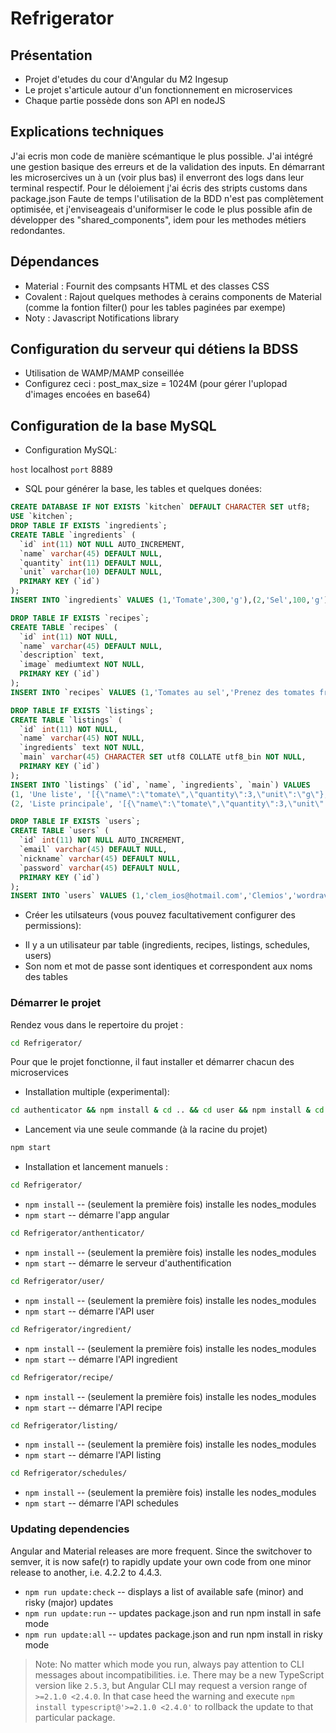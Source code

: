 # Refrigerator

## Présentation
- Projet d'etudes du cour d'Angular du M2 Ingesup
- Le projet s'articule autour d'un fonctionnement en microservices
- Chaque partie possède dons son API en nodeJS

## Explications techniques

J'ai ecris mon code de manière scémantique le plus possible. J'ai intégré une gestion basique des erreurs et de la validation des inputs. En démarrant les microsercives un à un (voir plus bas) il enverront des logs dans leur terminal respectif. Pour le déloiement j'ai écris des stripts customs dans package.json
Faute de temps l'utilisation de la BDD n'est pas complètement optimisée, et j'enviseageais d'uniformiser le code le plus possible afin de développer des "shared_components", idem pour les methodes métiers redondantes.

## Dépendances
- Material : Fournit des compsants HTML et des classes CSS
- Covalent : Rajout quelques methodes à cerains components de Material (comme la fontion filter() pour les tables paginées par exempe)
- Noty : Javascript Notifications library

## Configuration du serveur qui détiens la BDSS

- Utilisation de WAMP/MAMP conseillée
- Configurez ceci : post_max_size = 1024M (pour gérer l'uplopad d'images encoées en base64)

## Configuration de la base MySQL

* Configuration MySQL:

`host` localhost
`port` 8889

* SQL pour générer la base, les tables et quelques donées:

```sql
CREATE DATABASE IF NOT EXISTS `kitchen` DEFAULT CHARACTER SET utf8;
USE `kitchen`;
DROP TABLE IF EXISTS `ingredients`;
CREATE TABLE `ingredients` (
  `id` int(11) NOT NULL AUTO_INCREMENT,
  `name` varchar(45) DEFAULT NULL,
  `quantity` int(11) DEFAULT NULL,
  `unit` varchar(10) DEFAULT NULL,
  PRIMARY KEY (`id`)
);
INSERT INTO `ingredients` VALUES (1,'Tomate',300,'g'),(2,'Sel',100,'g');

DROP TABLE IF EXISTS `recipes`;
CREATE TABLE `recipes` (
  `id` int(11) NOT NULL,
  `name` varchar(45) DEFAULT NULL,
  `description` text,
  `image` mediumtext NOT NULL,
  PRIMARY KEY (`id`)
);
INSERT INTO `recipes` VALUES (1,'Tomates au sel','Prenez des tomates fraiches, parsemez les de sel marin et savourez !');

DROP TABLE IF EXISTS `listings`;
CREATE TABLE `listings` (
  `id` int(11) NOT NULL,
  `name` varchar(45) NOT NULL,
  `ingredients` text NOT NULL,
  `main` varchar(45) CHARACTER SET utf8 COLLATE utf8_bin NOT NULL,
  PRIMARY KEY (`id`)
);
INSERT INTO `listings` (`id`, `name`, `ingredients`, `main`) VALUES
(1, 'Une liste', '[{\"name\":\"tomate\",\"quantity\":3,\"unit\":\"g\"},{\"name\":\"sel\",\"quantity\":30,\"unit\":\"g\"}]', 'FALSE'),
(2, 'Liste principale', '[{\"name\":\"tomate\",\"quantity\":3,\"unit\":\"g\"},{\"name\":\"sel\",\"quantity\":30,\"unit\":\"g\"}]', 'TRUE');

DROP TABLE IF EXISTS `users`;
CREATE TABLE `users` (
  `id` int(11) NOT NULL AUTO_INCREMENT,
  `email` varchar(45) DEFAULT NULL,
  `nickname` varchar(45) DEFAULT NULL,
  `password` varchar(45) DEFAULT NULL,
  PRIMARY KEY (`id`)
);
INSERT INTO `users` VALUES (1,'clem_ios@hotmail.com','Clemios','wordrave'),(2,'oliv.murat@gmail.com','Oliv','azerty');
```

* Créer les utilsateurs (vous pouvez facultativement configurer des permissions):

- Il y a un utilisateur par table (ingredients, recipes, listings, schedules, users)
- Son nom et mot de passe sont identiques et correspondent aux noms des tables


### Démarrer le projet
Rendez vous dans le repertoire du projet :
```bash
cd Refrigerator/
```
Pour que le projet fonctionne, il faut installer et démarrer chacun des microservices

* Installation multiple (experimental):
```bash
cd authenticator && npm install & cd .. && cd user && npm install & cd .. && cd ingredient && npm install & cd .. && cd recipe && npm install & cd .. && cd listing && npm install
```

* Lancement via une seule commande (à la racine du projet)
```bash
npm start
```

* Installation et lancement manuels :
```bash
cd Refrigerator/
```
* `npm install` -- (seulement la première fois) installe les nodes_modules
* `npm start` -- démarre l'app angular
```bash
cd Refrigerator/anthenticator/
```
* `npm install` -- (seulement la première fois) installe les nodes_modules
* `npm start` -- démarre le serveur d'authentification
```bash
cd Refrigerator/user/
```
* `npm install` -- (seulement la première fois) installe les nodes_modules
* `npm start` -- démarre l'API user
```bash
cd Refrigerator/ingredient/
```
* `npm install` -- (seulement la première fois) installe les nodes_modules
* `npm start` -- démarre l'API ingredient
```bash
cd Refrigerator/recipe/
```
* `npm install` -- (seulement la première fois) installe les nodes_modules
* `npm start` -- démarre l'API recipe
```bash
cd Refrigerator/listing/
```
* `npm install` -- (seulement la première fois) installe les nodes_modules
* `npm start` -- démarre l'API listing
```bash
cd Refrigerator/schedules/
```
* `npm install` -- (seulement la première fois) installe les nodes_modules
* `npm start` -- démarre l'API schedules


### Updating dependencies
Angular and Material releases are more frequent. Since the switchover to semver, it is now safe(r) to rapidly update your own code from one minor release to another, i.e. 4.2.2 to 4.4.3.
* `npm run update:check` -- displays a list of available safe (minor) and risky (major) updates
* `npm run update:run` -- updates package.json and run npm install in safe mode
* `npm run update:all` -- updates package.json and run npm install in risky mode
> Note: No matter which mode you run, always pay attention to CLI messages about incompatibilities. i.e. There may be a new TypeScript version like `2.5.3`, but Angular CLI may request a version range of `>=2.1.0 <2.4.0`. In that case heed the warning and execute `npm install typescript@'>=2.1.0 <2.4.0'` to rollback the update to that particular package.
